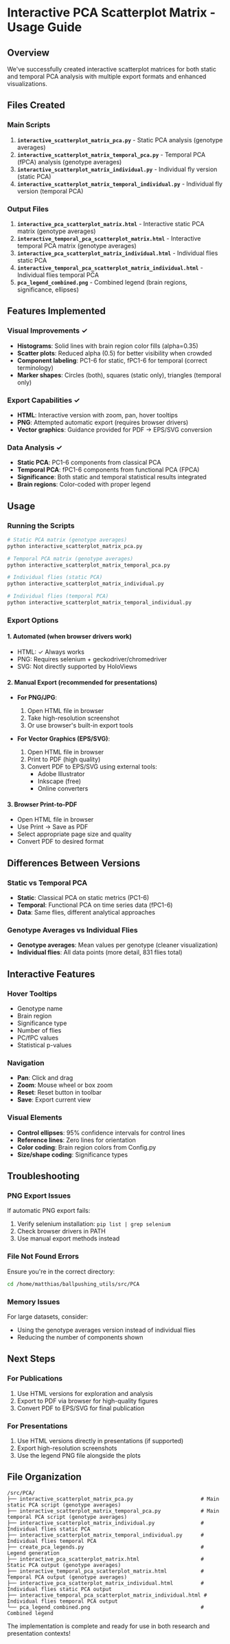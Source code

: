 # Interactive PCA Scatterplot Matrix - Usage Guide

## Overview
We've successfully created interactive scatterplot matrices for both static and temporal PCA analysis with multiple export formats and enhanced visualizations.

## Files Created

### Main Scripts

1. **`interactive_scatterplot_matrix_pca.py`** - Static PCA analysis (genotype averages)
2. **`interactive_scatterplot_matrix_temporal_pca.py`** - Temporal PCA (fPCA) analysis (genotype averages)
3. **`interactive_scatterplot_matrix_individual.py`** - Individual fly version (static PCA)
4. **`interactive_scatterplot_matrix_temporal_individual.py`** - Individual fly version (temporal PCA)

### Output Files

1. **`interactive_pca_scatterplot_matrix.html`** - Interactive static PCA matrix (genotype averages)
2. **`interactive_temporal_pca_scatterplot_matrix.html`** - Interactive temporal PCA matrix (genotype averages)
3. **`interactive_pca_scatterplot_matrix_individual.html`** - Individual flies static PCA
4. **`interactive_temporal_pca_scatterplot_matrix_individual.html`** - Individual flies temporal PCA
5. **`pca_legend_combined.png`** - Combined legend (brain regions, significance, ellipses)

## Features Implemented

### Visual Improvements ✓
- **Histograms**: Solid lines with brain region color fills (alpha=0.35)
- **Scatter plots**: Reduced alpha (0.5) for better visibility when crowded
- **Component labeling**: PC1-6 for static, fPC1-6 for temporal (correct terminology)
- **Marker shapes**: Circles (both), squares (static only), triangles (temporal only)

### Export Capabilities ✓
- **HTML**: Interactive version with zoom, pan, hover tooltips
- **PNG**: Attempted automatic export (requires browser drivers)
- **Vector graphics**: Guidance provided for PDF → EPS/SVG conversion

### Data Analysis ✓
- **Static PCA**: PC1-6 components from classical PCA
- **Temporal PCA**: fPC1-6 components from functional PCA (FPCA)
- **Significance**: Both static and temporal statistical results integrated
- **Brain regions**: Color-coded with proper legend

## Usage

### Running the Scripts

```bash
# Static PCA matrix (genotype averages)
python interactive_scatterplot_matrix_pca.py

# Temporal PCA matrix (genotype averages)
python interactive_scatterplot_matrix_temporal_pca.py

# Individual flies (static PCA)
python interactive_scatterplot_matrix_individual.py

# Individual flies (temporal PCA)
python interactive_scatterplot_matrix_temporal_individual.py
```

### Export Options

#### 1. Automated (when browser drivers work)
- HTML: ✓ Always works
- PNG: Requires selenium + geckodriver/chromedriver
- SVG: Not directly supported by HoloViews

#### 2. Manual Export (recommended for presentations)
- **For PNG/JPG**:
  1. Open HTML file in browser
  2. Take high-resolution screenshot
  3. Or use browser's built-in export tools

- **For Vector Graphics (EPS/SVG)**:
  1. Open HTML file in browser
  2. Print to PDF (high quality)
  3. Convert PDF to EPS/SVG using external tools:
     - Adobe Illustrator
     - Inkscape (free)
     - Online converters

#### 3. Browser Print-to-PDF
- Open HTML file in browser
- Use Print → Save as PDF
- Select appropriate page size and quality
- Convert PDF to desired format

## Differences Between Versions

### Static vs Temporal PCA
- **Static**: Classical PCA on static metrics (PC1-6)
- **Temporal**: Functional PCA on time series data (fPC1-6)
- **Data**: Same flies, different analytical approaches

### Genotype Averages vs Individual Flies
- **Genotype averages**: Mean values per genotype (cleaner visualization)
- **Individual flies**: All data points (more detail, 831 flies total)

## Interactive Features

### Hover Tooltips
- Genotype name
- Brain region
- Significance type
- Number of flies
- PC/fPC values
- Statistical p-values

### Navigation
- **Pan**: Click and drag
- **Zoom**: Mouse wheel or box zoom
- **Reset**: Reset button in toolbar
- **Save**: Export current view

### Visual Elements
- **Control ellipses**: 95% confidence intervals for control lines
- **Reference lines**: Zero lines for orientation
- **Color coding**: Brain region colors from Config.py
- **Size/shape coding**: Significance types

## Troubleshooting

### PNG Export Issues
If automatic PNG export fails:
1. Verify selenium installation: `pip list | grep selenium`
2. Check browser drivers in PATH
3. Use manual export methods instead

### File Not Found Errors
Ensure you're in the correct directory:
```bash
cd /home/matthias/ballpushing_utils/src/PCA
```

### Memory Issues
For large datasets, consider:
- Using the genotype averages version instead of individual flies
- Reducing the number of components shown

## Next Steps

### For Publications
1. Use HTML versions for exploration and analysis
2. Export to PDF via browser for high-quality figures
3. Convert PDF to EPS/SVG for final publication

### For Presentations
1. Use HTML versions directly in presentations (if supported)
2. Export high-resolution screenshots
3. Use the legend PNG file alongside the plots

## File Organization
```
/src/PCA/
├── interactive_scatterplot_matrix_pca.py                      # Main static PCA script (genotype averages)
├── interactive_scatterplot_matrix_temporal_pca.py             # Main temporal PCA script (genotype averages)
├── interactive_scatterplot_matrix_individual.py               # Individual flies static PCA
├── interactive_scatterplot_matrix_temporal_individual.py      # Individual flies temporal PCA
├── create_pca_legends.py                                      # Legend generation
├── interactive_pca_scatterplot_matrix.html                    # Static PCA output (genotype averages)
├── interactive_temporal_pca_scatterplot_matrix.html           # Temporal PCA output (genotype averages)
├── interactive_pca_scatterplot_matrix_individual.html         # Individual flies static PCA output
├── interactive_temporal_pca_scatterplot_matrix_individual.html # Individual flies temporal PCA output
└── pca_legend_combined.png                                    # Combined legend
```

The implementation is complete and ready for use in both research and presentation contexts!
